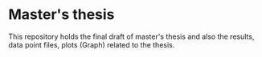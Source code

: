 # Master's thesis
This repository holds the final draft of master's thesis and also the results, data point files, plots (Graph) related to the thesis.
